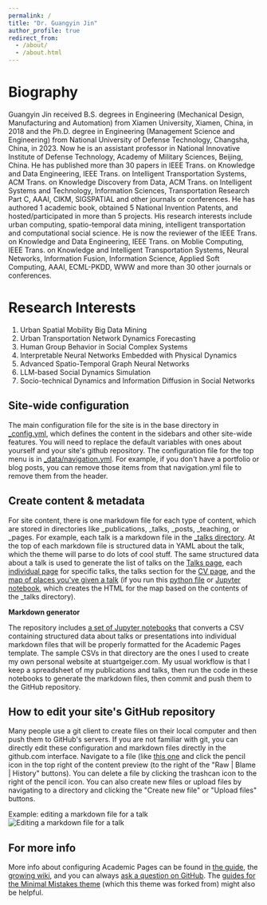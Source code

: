 ```yaml
---
permalink: /
title: "Dr. Guangyin Jin"
author_profile: true
redirect_from: 
  - /about/
  - /about.html
---
```


Biography
======
Guangyin Jin received B.S. degrees in Engineering (Mechanical Design, Manufacturing and Automation) from Xiamen University, Xiamen, China, in 2018 and the Ph.D. degree in Engineering (Management Science and Engineering) from National University of Defense Technology, Changsha, China, in 2023. Now he is an assistant professor in National Innovative Institute of Defense Technology, Academy of Military Sciences, Beijing, China. He has published more than 30 papers in IEEE Trans. on Knowledge and Data Engineering, IEEE Trans. on Intelligent Transportation Systems, ACM Trans. on Knowledge Discovery from Data, ACM Trans. on Intelligent Systems and Technology, Information Sciences, Transportation Research Part C, AAAI, CIKM, SIGSPATIAL and other journals or conferences. He has authored 1 academic book, obtained 5 National Invention Patents, and hosted/participated in more than 5 projects. His research interests include urban computing, spatio-temporal data mining, intelligent transportation and computational social science. He is now the reviewer of the IEEE Trans. on Knowledge and Data Engineering, IEEE Trans. on Moblie Computing, IEEE Trans. on Knowledge and Intelligent Transportation Systems, Neural Networks, Information Fusion, Information Science, Applied Soft Computing, AAAI, ECML-PKDD, WWW and more than 30 other journals or conferences.

Research Interests
======
1. Urban Spatial Mobility Big Data Mining
2. Urban Transportation Network Dynamics Forecasting 
3. Human Group Behavior in Social Complex Systems
4. Interpretable Neural Networks Embedded with Physical Dynamics
5. Advanced Spatio-Temporal Graph Neural Networks
6. LLM-based Social Dynamics Simulation
7. Socio-technical Dynamics and Information Diffusion in Social Networks

Site-wide configuration
------
The main configuration file for the site is in the base directory in [_config.yml](https://github.com/academicpages/academicpages.github.io/blob/master/_config.yml), which defines the content in the sidebars and other site-wide features. You will need to replace the default variables with ones about yourself and your site's github repository. The configuration file for the top menu is in [_data/navigation.yml](https://github.com/academicpages/academicpages.github.io/blob/master/_data/navigation.yml). For example, if you don't have a portfolio or blog posts, you can remove those items from that navigation.yml file to remove them from the header. 

Create content & metadata
------
For site content, there is one markdown file for each type of content, which are stored in directories like _publications, _talks, _posts, _teaching, or _pages. For example, each talk is a markdown file in the [_talks directory](https://github.com/academicpages/academicpages.github.io/tree/master/_talks). At the top of each markdown file is structured data in YAML about the talk, which the theme will parse to do lots of cool stuff. The same structured data about a talk is used to generate the list of talks on the [Talks page](https://academicpages.github.io/talks), each [individual page](https://academicpages.github.io/talks/2012-03-01-talk-1) for specific talks, the talks section for the [CV page](https://academicpages.github.io/cv), and the [map of places you've given a talk](https://academicpages.github.io/talkmap.html) (if you run this [python file](https://github.com/academicpages/academicpages.github.io/blob/master/talkmap.py) or [Jupyter notebook](https://github.com/academicpages/academicpages.github.io/blob/master/talkmap.ipynb), which creates the HTML for the map based on the contents of the _talks directory).

**Markdown generator**

The repository includes [a set of Jupyter notebooks](https://github.com/academicpages/academicpages.github.io/tree/master/markdown_generator
) that converts a CSV containing structured data about talks or presentations into individual markdown files that will be properly formatted for the Academic Pages template. The sample CSVs in that directory are the ones I used to create my own personal website at stuartgeiger.com. My usual workflow is that I keep a spreadsheet of my publications and talks, then run the code in these notebooks to generate the markdown files, then commit and push them to the GitHub repository.

How to edit your site's GitHub repository
------
Many people use a git client to create files on their local computer and then push them to GitHub's servers. If you are not familiar with git, you can directly edit these configuration and markdown files directly in the github.com interface. Navigate to a file (like [this one](https://github.com/academicpages/academicpages.github.io/blob/master/_talks/2012-03-01-talk-1.md) and click the pencil icon in the top right of the content preview (to the right of the "Raw | Blame | History" buttons). You can delete a file by clicking the trashcan icon to the right of the pencil icon. You can also create new files or upload files by navigating to a directory and clicking the "Create new file" or "Upload files" buttons. 

Example: editing a markdown file for a talk
![Editing a markdown file for a talk](/images/editing-talk.png)

For more info
------
More info about configuring Academic Pages can be found in [the guide](https://academicpages.github.io/markdown/), the [growing wiki](https://github.com/academicpages/academicpages.github.io/wiki), and you can always [ask a question on GitHub](https://github.com/academicpages/academicpages.github.io/discussions). The [guides for the Minimal Mistakes theme](https://mmistakes.github.io/minimal-mistakes/docs/configuration/) (which this theme was forked from) might also be helpful.
